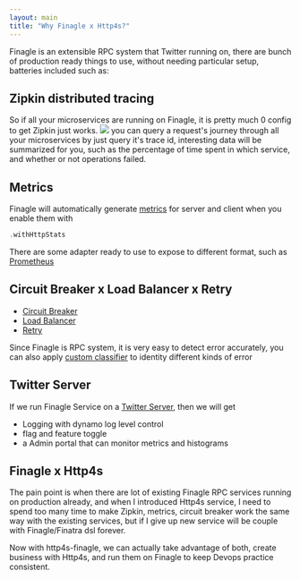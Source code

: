 ```yaml
---
layout: main
title: "Why Finagle x Http4s?"
---
```


Finagle is an extensible RPC system that Twitter running on, there are bunch of
production ready things to use, without needing particular setup, batteries included such as:

## Zipkin distributed tracing
So if all your microservices are running on Finagle, it is pretty much 0 config to get Zipkin
just works.
![](https://zipkin.io/public/img/web-screenshot.png)
you can query a request's journey through all your microservices by just query it's trace id,
interesting data will be summarized for you, such as the percentage of time spent in which service, and whether or not operations failed.

## Metrics
Finagle will automatically generate [metrics](https://twitter.github.io/finagle/guide/Metrics.html) for server and client when you enable them with
```scala
.withHttpStats
```
There are some adapter ready to use to expose to different format, such as [Prometheus](https://samstarling.co.uk/projects/finagle-prometheus/)

## Circuit Breaker x Load Balancer x Retry
- [Circuit Breaker](https://twitter.github.io/finagle/guide/Clients.html#circuit-breaking)
- [Load Balancer](https://twitter.github.io/finagle/guide/ApertureLoadBalancers.html)
- [Retry](https://twitter.github.io/finagle/guide/Clients.html#retries)

Since Finagle is RPC system, it is very easy to detect error accurately, you can also apply [custom
classifier](https://twitter.github.io/finagle/guide/Clients.html#custom-classifiers) to identity different kinds of error

## Twitter Server
If we run Finagle Service on a [Twitter Server](https://twitter.github.io/twitter-server/), then we will get

- Logging with dynamo log level control
- flag and feature toggle
- a Admin portal that can monitor metrics and histograms

## Finagle x Http4s

The pain point is when there are lot of existing Finagle RPC services running on production already, and
when I introduced Http4s service, I need to spend too many time to make Zipkin, metrics, circuit breaker work the
same way with the existing services, but if I give up new service will be couple with Finagle/Finatra dsl forever.

Now with http4s-finagle, we can actually take advantage of both, create business with Http4s, and run them on Finagle to keep Devops practice consistent.
